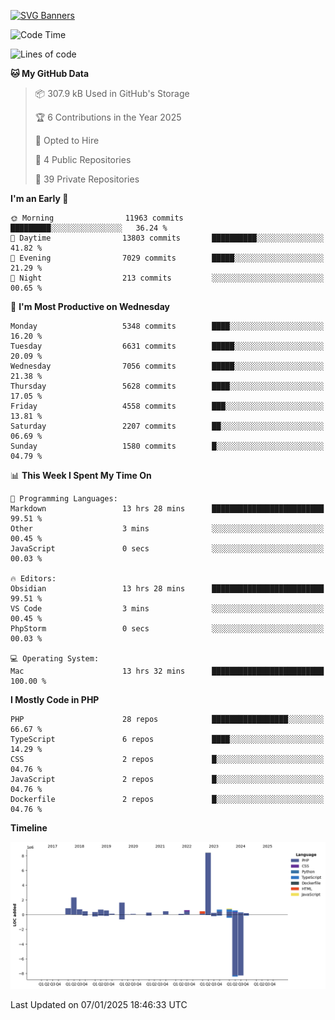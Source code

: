[![SVG Banners](https://svg-banners.vercel.app/api?type=glitch&text1=Gere_Lajos%F0%9F%92%BB&width=800&height=400)](https://github.com/Akshay090/svg-banners)

<!--START_SECTION:waka-->
![Code Time](http://img.shields.io/badge/Code%20Time-2%2C056%20hrs%2052%20mins-blue)

![Lines of code](https://img.shields.io/badge/From%20Hello%20World%20I%27ve%20Written-20.5%20million%20lines%20of%20code-blue)

**🐱 My GitHub Data** 

> 📦 307.9 kB Used in GitHub's Storage 
 > 
> 🏆 6 Contributions in the Year 2025
 > 
> 💼 Opted to Hire
 > 
> 📜 4 Public Repositories 
 > 
> 🔑 39 Private Repositories 
 > 
**I'm an Early 🐤** 

```text
🌞 Morning                11963 commits       █████████░░░░░░░░░░░░░░░░   36.24 % 
🌆 Daytime                13803 commits       ██████████░░░░░░░░░░░░░░░   41.82 % 
🌃 Evening                7029 commits        █████░░░░░░░░░░░░░░░░░░░░   21.29 % 
🌙 Night                  213 commits         ░░░░░░░░░░░░░░░░░░░░░░░░░   00.65 % 
```
📅 **I'm Most Productive on Wednesday** 

```text
Monday                   5348 commits        ████░░░░░░░░░░░░░░░░░░░░░   16.20 % 
Tuesday                  6631 commits        █████░░░░░░░░░░░░░░░░░░░░   20.09 % 
Wednesday                7056 commits        █████░░░░░░░░░░░░░░░░░░░░   21.38 % 
Thursday                 5628 commits        ████░░░░░░░░░░░░░░░░░░░░░   17.05 % 
Friday                   4558 commits        ███░░░░░░░░░░░░░░░░░░░░░░   13.81 % 
Saturday                 2207 commits        ██░░░░░░░░░░░░░░░░░░░░░░░   06.69 % 
Sunday                   1580 commits        █░░░░░░░░░░░░░░░░░░░░░░░░   04.79 % 
```


📊 **This Week I Spent My Time On** 

```text
💬 Programming Languages: 
Markdown                 13 hrs 28 mins      █████████████████████████   99.51 % 
Other                    3 mins              ░░░░░░░░░░░░░░░░░░░░░░░░░   00.45 % 
JavaScript               0 secs              ░░░░░░░░░░░░░░░░░░░░░░░░░   00.03 % 

🔥 Editors: 
Obsidian                 13 hrs 28 mins      █████████████████████████   99.51 % 
VS Code                  3 mins              ░░░░░░░░░░░░░░░░░░░░░░░░░   00.45 % 
PhpStorm                 0 secs              ░░░░░░░░░░░░░░░░░░░░░░░░░   00.03 % 

💻 Operating System: 
Mac                      13 hrs 32 mins      █████████████████████████   100.00 % 
```

**I Mostly Code in PHP** 

```text
PHP                      28 repos            █████████████████░░░░░░░░   66.67 % 
TypeScript               6 repos             ████░░░░░░░░░░░░░░░░░░░░░   14.29 % 
CSS                      2 repos             █░░░░░░░░░░░░░░░░░░░░░░░░   04.76 % 
JavaScript               2 repos             █░░░░░░░░░░░░░░░░░░░░░░░░   04.76 % 
Dockerfile               2 repos             █░░░░░░░░░░░░░░░░░░░░░░░░   04.76 % 
```



**Timeline**

![Lines of Code chart](https://raw.githubusercontent.com/gere-lajos/gere-lajos/main/assets/bar_graph.png)


 Last Updated on 07/01/2025 18:46:33 UTC
<!--END_SECTION:waka-->
